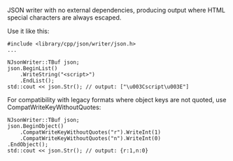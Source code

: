 JSON writer with no external dependencies, producing output
where HTML special characters are always escaped.

Use it like this:

    #include <library/cpp/json/writer/json.h>
    ...

    NJsonWriter::TBuf json;
    json.BeginList()
        .WriteString("<script>")
        .EndList();
    std::cout << json.Str(); // output: ["\u003Cscript\u003E"]

For compatibility with legacy formats where object keys
are not quoted, use CompatWriteKeyWithoutQuotes:
    
    NJsonWriter::TBuf json;
    json.BeginObject()
        .CompatWriteKeyWithoutQuotes("r").WriteInt(1)
        .CompatWriteKeyWithoutQuotes("n").WriteInt(0)
    .EndObject();
    std::cout << json.Str(); // output: {r:1,n:0}
